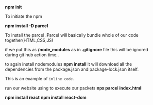 
**npm init**

To initiate the npm 


**npm install -D parcel**

To install the parcel .Parcel will basically bundle whole of our code together(HTML,CSS,JS)


if we put this as **/node_modules** as in **.gitignore** file this will be ignored during git hub action time..


to again install nodemodules **npm install** it will download all the dependencies from the package.json and package-lock.json itself.

This is an example of `inline code`.





run our website using to execute our packets 
**npx parcel index.html**



**npm install react**
**npm install react-dom**



